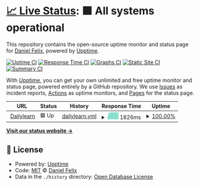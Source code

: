 # [📈 Live Status](https://itsdanielfelix.github.io/uptime-dailylearn-in): <!--live status--> **🟩 All systems operational**

This repository contains the open-source uptime monitor and status page for [Daniel Felix](https://danielfelix.in/), powered by [Upptime](https://github.com/upptime/upptime).

[![Uptime CI](https://github.com/itsdanielfelix/uptime-dailylearn-in/workflows/Uptime%20CI/badge.svg)](https://github.com/itsdanielfelix/uptime-dailylearn-in/actions?query=workflow%3A%22Uptime+CI%22)
[![Response Time CI](https://github.com/itsdanielfelix/uptime-dailylearn-in/workflows/Response%20Time%20CI/badge.svg)](https://github.com/itsdanielfelix/uptime-dailylearn-in/actions?query=workflow%3A%22Response+Time+CI%22)
[![Graphs CI](https://github.com/itsdanielfelix/uptime-dailylearn-in/workflows/Graphs%20CI/badge.svg)](https://github.com/itsdanielfelix/uptime-dailylearn-in/actions?query=workflow%3A%22Graphs+CI%22)
[![Static Site CI](https://github.com/itsdanielfelix/uptime-dailylearn-in/workflows/Static%20Site%20CI/badge.svg)](https://github.com/itsdanielfelix/uptime-dailylearn-in/actions?query=workflow%3A%22Static+Site+CI%22)
[![Summary CI](https://github.com/itsdanielfelix/uptime-dailylearn-in/workflows/Summary%20CI/badge.svg)](https://github.com/itsdanielfelix/uptime-dailylearn-in/actions?query=workflow%3A%22Summary+CI%22)

With [Upptime](https://upptime.js.org), you can get your own unlimited and free uptime monitor and status page, powered entirely by a GitHub repository. We use [Issues](https://github.com/itsdanielfelix/uptime-dailylearn-in/issues) as incident reports, [Actions](https://github.com/itsdanielfelix/uptime-dailylearn-in/actions) as uptime monitors, and [Pages](https://itsdanielfelix.github.io/uptime-dailylearn-in) for the status page.

<!--start: status pages-->
<!-- This summary is generated by Upptime (https://github.com/upptime/upptime) -->
<!-- Do not edit this manually, your changes will be overwritten -->
<!-- prettier-ignore -->
| URL | Status | History | Response Time | Uptime |
| --- | ------ | ------- | ------------- | ------ |
| <img alt="" src="https://favicons.githubusercontent.com/www.dailylearn.in" height="13"> [Dailylearn](https://www.dailylearn.in) | 🟩 Up | [dailylearn.yml](https://github.com/itsdanielfelix/uptime-dailylearn-in/commits/HEAD/history/dailylearn.yml) | <details><summary><img alt="Response time graph" src="./graphs/dailylearn/response-time-week.png" height="20"> 1826ms</summary><br><a href="https://itsdanielfelix.github.io/uptime-dailylearn-in/history/dailylearn"><img alt="Response time 2382" src="https://img.shields.io/endpoint?url=https%3A%2F%2Fraw.githubusercontent.com%2Fitsdanielfelix%2Fuptime-dailylearn-in%2FHEAD%2Fapi%2Fdailylearn%2Fresponse-time.json"></a><br><a href="https://itsdanielfelix.github.io/uptime-dailylearn-in/history/dailylearn"><img alt="24-hour response time 1973" src="https://img.shields.io/endpoint?url=https%3A%2F%2Fraw.githubusercontent.com%2Fitsdanielfelix%2Fuptime-dailylearn-in%2FHEAD%2Fapi%2Fdailylearn%2Fresponse-time-day.json"></a><br><a href="https://itsdanielfelix.github.io/uptime-dailylearn-in/history/dailylearn"><img alt="7-day response time 1826" src="https://img.shields.io/endpoint?url=https%3A%2F%2Fraw.githubusercontent.com%2Fitsdanielfelix%2Fuptime-dailylearn-in%2FHEAD%2Fapi%2Fdailylearn%2Fresponse-time-week.json"></a><br><a href="https://itsdanielfelix.github.io/uptime-dailylearn-in/history/dailylearn"><img alt="30-day response time 1820" src="https://img.shields.io/endpoint?url=https%3A%2F%2Fraw.githubusercontent.com%2Fitsdanielfelix%2Fuptime-dailylearn-in%2FHEAD%2Fapi%2Fdailylearn%2Fresponse-time-month.json"></a><br><a href="https://itsdanielfelix.github.io/uptime-dailylearn-in/history/dailylearn"><img alt="1-year response time 2382" src="https://img.shields.io/endpoint?url=https%3A%2F%2Fraw.githubusercontent.com%2Fitsdanielfelix%2Fuptime-dailylearn-in%2FHEAD%2Fapi%2Fdailylearn%2Fresponse-time-year.json"></a></details> | <details><summary><a href="https://itsdanielfelix.github.io/uptime-dailylearn-in/history/dailylearn">100.00%</a></summary><a href="https://itsdanielfelix.github.io/uptime-dailylearn-in/history/dailylearn"><img alt="All-time uptime 99.96%" src="https://img.shields.io/endpoint?url=https%3A%2F%2Fraw.githubusercontent.com%2Fitsdanielfelix%2Fuptime-dailylearn-in%2FHEAD%2Fapi%2Fdailylearn%2Fuptime.json"></a><br><a href="https://itsdanielfelix.github.io/uptime-dailylearn-in/history/dailylearn"><img alt="24-hour uptime 100.00%" src="https://img.shields.io/endpoint?url=https%3A%2F%2Fraw.githubusercontent.com%2Fitsdanielfelix%2Fuptime-dailylearn-in%2FHEAD%2Fapi%2Fdailylearn%2Fuptime-day.json"></a><br><a href="https://itsdanielfelix.github.io/uptime-dailylearn-in/history/dailylearn"><img alt="7-day uptime 100.00%" src="https://img.shields.io/endpoint?url=https%3A%2F%2Fraw.githubusercontent.com%2Fitsdanielfelix%2Fuptime-dailylearn-in%2FHEAD%2Fapi%2Fdailylearn%2Fuptime-week.json"></a><br><a href="https://itsdanielfelix.github.io/uptime-dailylearn-in/history/dailylearn"><img alt="30-day uptime 100.00%" src="https://img.shields.io/endpoint?url=https%3A%2F%2Fraw.githubusercontent.com%2Fitsdanielfelix%2Fuptime-dailylearn-in%2FHEAD%2Fapi%2Fdailylearn%2Fuptime-month.json"></a><br><a href="https://itsdanielfelix.github.io/uptime-dailylearn-in/history/dailylearn"><img alt="1-year uptime 99.96%" src="https://img.shields.io/endpoint?url=https%3A%2F%2Fraw.githubusercontent.com%2Fitsdanielfelix%2Fuptime-dailylearn-in%2FHEAD%2Fapi%2Fdailylearn%2Fuptime-year.json"></a></details>

<!--end: status pages-->

[**Visit our status website →**](https://itsdanielfelix.github.io/uptime-dailylearn-in)

## 📄 License

- Powered by: [Upptime](https://github.com/upptime/upptime)
- Code: [MIT](./LICENSE) © [Daniel Felix](https://danielfelix.in/)
- Data in the `./history` directory: [Open Database License](https://opendatacommons.org/licenses/odbl/1-0/)
